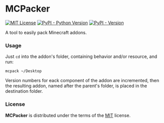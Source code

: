 # MCPacker

[![MIT License](https://img.shields.io/badge/license-MIT-orange)](https://spdx.org/licenses/MIT.html) [![PyPI - Python Version](https://img.shields.io/pypi/pyversions/MCPacker.svg)](https://python.org) [![PyPI - Version](https://img.shields.io/pypi/v/MCPacker.svg)](https://pypi.org/project/MCPacker)

A tool to easily pack Minecraft addons.

### Usage

Just `cd` into the addon's folder, containing behavior and/or resource, and run:

```console
mcpack ~/Desktop
```

Version numbers for eack component of the addon are incremented, then the resulting addon, named after the parent's folder, is placed in the destination folder.

### License

**MCPacker** is distributed under the terms of the [MIT](https://spdx.org/licenses/MIT.html) license.
